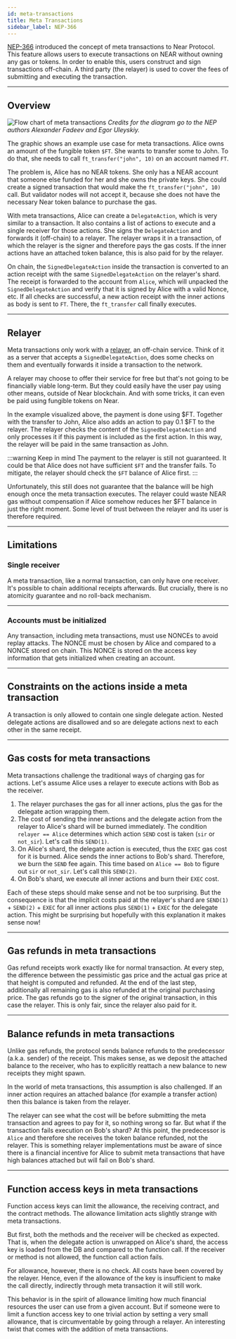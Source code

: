 ```yaml
---
id: meta-transactions
title: Meta Transactions
sidebar_label: NEP-366
---
```


[NEP-366](https://github.com/near/NEPs/pull/366) introduced the concept of meta
transactions to Near Protocol. This feature allows users to execute transactions
on NEAR without owning any gas or tokens. In order to enable this, users
construct and sign transactions off-chain. A third party (the relayer) is used
to cover the fees of submitting and executing the transaction.

---

## Overview

![Flow chart of meta
transactions](https://raw.githubusercontent.com/near/NEPs/003e589e6aba24fc70dd91c9cf7ef0007ca50735/neps/assets/nep-0366/NEP-DelegateAction.png)
_Credits for the diagram go to the NEP authors Alexander Fadeev and Egor
Uleyskiy._

The graphic shows an example use case for meta transactions. Alice owns an
amount of the fungible token `$FT`. She wants to transfer some to John. To do
that, she needs to call `ft_transfer("john", 10)` on an account named `FT`.

The problem is, Alice has no NEAR tokens. She only has a NEAR account that
someone else funded for her and she owns the private keys. She could create a
signed transaction that would make the `ft_transfer("john", 10)` call. But
validator nodes will not accept it, because she does not have the necessary Near
token balance to purchase the gas.

With meta transactions, Alice can create a `DelegateAction`, which is very
similar to a transaction. It also contains a list of actions to execute and a
single receiver for those actions. She signs the `DelegateAction` and forwards
it (off-chain) to a relayer. The relayer wraps it in a transaction, of which the
relayer is the signer and therefore pays the gas costs. If the inner actions
have an attached token balance, this is also paid for by the relayer.

On chain, the `SignedDelegateAction` inside the transaction is converted to an
action receipt with the same `SignedDelegateAction` on the relayer's shard. The
receipt is forwarded to the account from `Alice`, which will unpacked the
`SignedDelegateAction` and verify that it is signed by Alice with a valid Nonce,
etc. If all checks are successful, a new action receipt with the inner actions
as body is sent to `FT`. There, the `ft_transfer` call finally executes.

---

## Relayer

Meta transactions only work with a [relayer](relayers.md), an off-chain service. Think of it as a server that accepts a `SignedDelegateAction`, does some checks on them and eventually forwards it inside a transaction to the network.

A relayer may choose to offer their service for free but that's not going to be
financially viable long-term. But they could easily have the user pay using
other means, outside of Near blockchain. And with some tricks, it can even be
paid using fungible tokens on Near.

In the example visualized above, the payment is done using $FT. Together with
the transfer to John, Alice also adds an action to pay 0.1 $FT to the relayer.
The relayer checks the content of the `SignedDelegateAction` and only processes
it if this payment is included as the first action. In this way, the relayer
will be paid in the same transaction as John. 

:::warning Keep in mind
The payment to the relayer is still not guaranteed. It could be that
Alice does not have sufficient `$FT` and the transfer fails. To mitigate, the
relayer should check the `$FT` balance of Alice first.
:::

Unfortunately, this still does not guarantee that the balance will be high
enough once the meta transaction executes. The relayer could waste NEAR gas
without compensation if Alice somehow reduces her $FT balance in just the right
moment. Some level of trust between the relayer and its user is therefore
required.

---

## Limitations

### Single receiver

A meta transaction, like a normal transaction, can only have one receiver. It's
possible to chain additional receipts afterwards. But crucially, there is no
atomicity guarantee and no roll-back mechanism.

<hr class="subsection" />

### Accounts must be initialized 

Any transaction, including meta transactions, must use NONCEs to avoid replay
attacks. The NONCE must be chosen by Alice and compared to a NONCE stored on
chain. This NONCE is stored on the access key information that gets initialized
when creating an account. 

---

## Constraints on the actions inside a meta transaction

A transaction is only allowed to contain one single delegate action. Nested
delegate actions are disallowed and so are delegate actions next to each other
in the same receipt.

---

## Gas costs for meta transactions

Meta transactions challenge the traditional ways of charging gas for actions.
Let's assume Alice uses a relayer to
execute actions with Bob as the receiver.

1. The relayer purchases the gas for all inner actions, plus the gas for the
   delegate action wrapping them.
2. The cost of sending the inner actions and the delegate action from the
   relayer to Alice's shard will be burned immediately. The condition `relayer
   == Alice` determines which action `SEND` cost is taken (`sir` or `not_sir`).
   Let's call this `SEND(1)`.
3. On Alice's shard, the delegate action is executed, thus the `EXEC` gas cost
   for it is burned. Alice sends the inner actions to Bob's shard. Therefore, we
   burn the `SEND` fee again. This time based on `Alice == Bob` to figure out
   `sir` or `not_sir`. Let's call this `SEND(2)`.
4. On Bob's shard, we execute all inner actions and burn their `EXEC` cost.

Each of these steps should make sense and not be too surprising. But the
consequence is that the implicit costs paid at the relayer's shard are
`SEND(1)` + `SEND(2)` + `EXEC` for all inner actions plus `SEND(1)` + `EXEC` for
the delegate action. This might be surprising but hopefully with this
explanation it makes sense now!

---

## Gas refunds in meta transactions

Gas refund receipts work exactly like for normal transaction. At every step, the
difference between the pessimistic gas price and the actual gas price at that
height is computed and refunded. At the end of the last step, additionally all
remaining gas is also refunded at the original purchasing price. The gas refunds
go to the signer of the original transaction, in this case the relayer. This is
only fair, since the relayer also paid for it.

---

## Balance refunds in meta transactions

Unlike gas refunds, the protocol sends balance refunds to the predecessor
(a.k.a. sender) of the receipt. This makes sense, as we deposit the attached
balance to the receiver, who has to explicitly reattach a new balance to new
receipts they might spawn.

In the world of meta transactions, this assumption is also challenged. If an
inner action requires an attached balance (for example a transfer action) then
this balance is taken from the relayer.

The relayer can see what the cost will be before submitting the meta transaction
and agrees to pay for it, so nothing wrong so far. But what if the transaction
fails execution on Bob's shard? At this point, the predecessor is `Alice` and
therefore she receives the token balance refunded, not the relayer. This is
something relayer implementations must be aware of since there is a financial
incentive for Alice to submit meta transactions that have high balances attached
but will fail on Bob's shard.

---

## Function access keys in meta transactions

Function access keys can limit the allowance, the receiving contract, and the
contract methods. The allowance limitation acts slightly strange with meta
transactions.

But first, both the methods and the receiver will be checked as expected. That
is, when the delegate action is unwrapped on Alice's shard, the access key is
loaded from the DB and compared to the function call. If the receiver or method
is not allowed, the function call action fails.

For allowance, however, there is no check. All costs have been covered by the
relayer. Hence, even if the allowance of the key is insufficient to make the call
directly, indirectly through meta transaction it will still work.

This behavior is in the spirit of allowance limiting how much financial
resources the user can use from a given account. But if someone were to limit a
function access key to one trivial action by setting a very small allowance,
that is circumventable by going through a relayer. An interesting twist that
comes with the addition of meta transactions.

